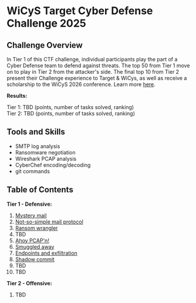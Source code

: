 # WiCyS Target Cyber Defense Challenge 2025

## Challenge Overview

In Tier 1 of this CTF challenge, individual participants play the part of a Cyber Defense team to defend against threats.
The top 50 from Tier 1 move on to play in Tier 2 from the attacker's side.
The final top 10 from Tier 2 present their Challenge experience to Target & WiCys, as well as receive a scholarship to the WiCyS 2026 conference.
Learn more [here](https://www.wicys.org/benefits/cyber-defense-challenge-made-possible-by-target/).

**Results:**

Tier 1: TBD (points, number of tasks solved, ranking)  
Tier 2: TBD (points, number of tasks solved, ranking)

## Tools and Skills

- SMTP log analysis
- Ransomware negotiation
- Wireshark PCAP analysis
- CyberChef encoding/decoding
- git commands

## Table of Contents

**Tier 1 - Defensive:**

1. [Mystery mail](./1_mystery_mail/)
2. [Not-so-simple mail protocol](./2_not-so-simple_mail_protocol/)
3. [Ransom wrangler](./3_ransom_wrangler/)
4. TBD
5. [Ahoy PCAP'n!](./5_ahoy_pcap'n/)
6. [Smuggled away](./6_smuggled_away/)
7. [Endpoints and exfiltration](./7_endpoints_and_exfiltration/)
8. [Shadow commit](./8_shadow_commit/)
9. TBD
10. TBD

**Tier 2 - Offensive:**

1. TBD
